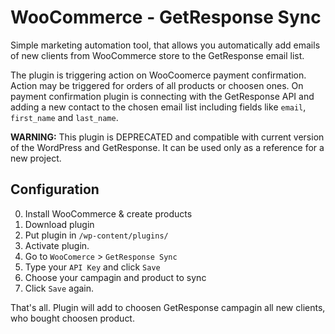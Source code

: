 # WooCommerce - GetResponse Sync
Simple marketing automation tool, that allows you automatically add emails of new clients from WooCommerce store to the GetResponse email list. 

The plugin is triggering action on WooCoomerce payment confirmation. Action may be triggered for orders of all products or choosen ones. On payment confirmation plugin is connecting with the GetResponse API and adding a new contact to the chosen email list including fields like `email`, `first_name` and `last_name`. 

**WARNING:** This plugin is DEPRECATED and compatible with current version of the WordPress and GetResponse. It can be used only as a reference for a new project. 

## Configuration
0. Install WooCommerce & create products
1. Download plugin
2. Put plugin in `/wp-content/plugins/`
3. Activate plugin.
4. Go to `WooComerce` > `GetResponse Sync`
5. Type your `API Key` and click `Save`
6. Choose your campagin and product to sync
7. Click `Save` again. 

That's all. 
Plugin will add to choosen GetResponse campagin all new clients, who bought choosen product.







